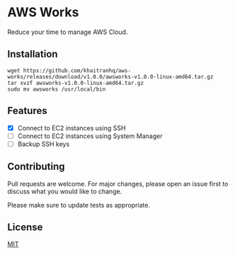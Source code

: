 # AWS Works

Reduce your time to manage AWS Cloud.

## Installation

```shell
wget https://github.com/khaitranhq/aws-works/releases/download/v1.0.0/awsworks-v1.0.0-linux-amd64.tar.gz
tar xvzf awsworks-v1.0.0-linux-amd64.tar.gz
sudo mv awsworks /usr/local/bin
```

## Features

- [x] Connect to EC2 instances using SSH
- [ ] Connect to EC2 instances using System Manager
- [ ] Backup SSH keys

## Contributing

Pull requests are welcome. For major changes, please open an issue first
to discuss what you would like to change.

Please make sure to update tests as appropriate.

## License

[MIT](https://choosealicense.com/licenses/mit/)
